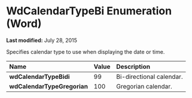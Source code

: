 
# WdCalendarTypeBi Enumeration (Word)

 **Last modified:** July 28, 2015

Specifies calendar type to use when displaying the date or time.


|**Name**|**Value**|**Description**|
|:-----|:-----|:-----|
| **wdCalendarTypeBidi**|99|Bi-directional calendar.|
| **wdCalendarTypeGregorian**|100|Gregorian calendar.|
